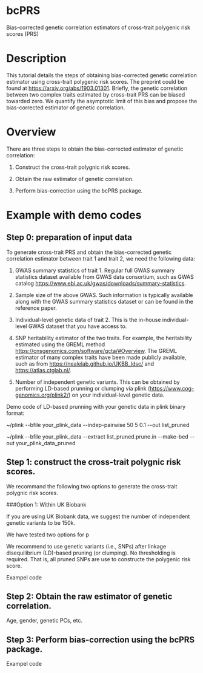 # bcPRS

Bias-corrected genetic correlation estimators of cross-trait polygenic risk scores (PRS)

# Description

This tutorial details the steps of obtaining bias-corrected genetic correlation estimator using cross-trait polygenic risk scores. The preprint could be found at https://arxiv.org/abs/1903.01301. Briefly, the genetic correlation between two complex traits estimated by cross-trait PRS can be biased towarded zero. We quantify the asymptotic limit of this bias and propose the bias-corrected estimator of genetic correlation. 

# Overview

There are three steps to obtain the bias-corrected estimator of genetic correlation:

1. Construct the cross-trait polygnic risk scores. 

2. Obtain the raw estimator of genetic correlation.

3. Perform bias-correction using the bcPRS package. 


# Example with demo codes

## Step 0: preparation of input data
To generate cross-trait PRS and obtain the bias-corrected genetic correlation estimator between trait 1 and trait 2, we need the following data:

1) GWAS summary statistics of trait 1. 
Regular full GWAS summary statistics dataset available from GWAS data consortium, such as GWAS catalog https://www.ebi.ac.uk/gwas/downloads/summary-statistics.

2) Sample size of the above GWAS.
Such information is typically available along with the GWAS summary statistics dataset or can be found in the reference paper. 

3) Individual-level genetic data of trait 2.
This is the in-house individual-level GWAS dataset that you have access to. 

4) SNP heritability estimator of the two traits. 
For example, the heritability estimated using the GREML method https://cnsgenomics.com/software/gcta/#Overview. The GREML estimator of many complex traits have been made publicly available, such as from https://nealelab.github.io/UKBB_ldsc/ and https://atlas.ctglab.nl/. 

5) Number of independent genetic variants. This can be obtained by performing LD-based prunning or clumping via plink (https://www.cog-genomics.org/plink2/) on your individual-level genetic data. 

Demo code of LD-based prunning with your genetic data in plink binary format: 

~/plink --bfile your_plink_data --indep-pairwise 50 5 0.1 --out list_pruned

~/plink --bfile your_plink_data  --extract list_pruned.prune.in --make-bed  --out your_plink_data_pruned


## Step 1: construct the cross-trait polygnic risk scores.

We recommand the following two options to generate the cross-trait polygnic risk scores. 

###Option 1: Within UK Biobank 

If you are using UK Biobank data, we suggest the number of independent genetic variants to be 150k. 

We have tested two options for p 

We recommend to use genetic variants (i.e., SNPs) after linkage disequilibrium (LD)-based pruning (or clumping). No thresholding is required. That is, all pruned SNPs are use to constructe the polygenic risk score. 

Exampel code 

## Step 2: Obtain the raw estimator of genetic correlation.

Age, gender, genetic PCs, etc. 

## Step 3: Perform bias-correction using the bcPRS package. 

Exampel code 

